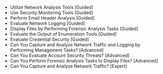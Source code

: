 - Utilize Network Analysis Tools [Guided]
- Use Security Monitoring Tools [Guided]
- Perform Email Header Analysis [Guided]
- Evaluate Network Logging [Guided]
- Display Files by Performing Forensic Analysis Tasks [Guided]
- Evaluate the Output of Enumeration Tools [Guided]
- Evaluate Credential Security [Guided]
- Can You Capture and Analyze Network Traffic and Logging by Performing Management Tasks? [Advanced]
- Can You Evaluate Account Security Threats? [Advanced]
- Can You Perform Forensic Analysis Tasks to Display Files? [Advanced]
- Can You Capture and Analyze Network Traffic? [Expert]
